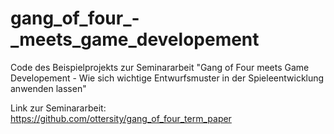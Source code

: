 # gang_of_four_-_meets_game_developement
Code des Beispielprojekts zur Seminararbeit "Gang of Four meets Game Developement - Wie sich wichtige Entwurfsmuster in der Spieleentwicklung anwenden lassen"

Link zur Seminararbeit: https://github.com/ottersity/gang_of_four_term_paper
